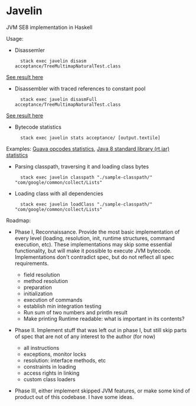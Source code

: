 Javelin
=======
JVM SE8 implementation in Haskell

Usage:
* Disassemler

        stack exec javelin disasm acceptance/TreeMultimapNaturalTest.class
 [See result here](https://gist.github.com/antonlogvinenko/9a6dcc4dbabe0acef90df3a7f9fd7d0b)

* Disassembler with traced references to constant pool

        stack exec javelin disasmFull acceptance/TreeMultimapNaturalTest.class
 [See result here](https://gist.github.com/antonlogvinenko/cdc157a251efe965b9af2244ba41fcf6)

* Bytecode statistics

        stack exec javelin stats acceptance/ [output.textile]
 Examples: [Guava opcodes statistics](https://gist.github.com/antonlogvinenko/a9d8f813b4ceb4eebf1ebec598882f2a), [Java 8 standard library (rt.jar) statistics](https://gist.github.com/antonlogvinenko/e5461abdd1431c231a6a8e7734c04a05)

* Parsing classpath, traversing it and loading class bytes

        stack exec javelin classpath "./sample-classpath/" "com/google/common/collect/Lists"

* Loading class with all dependencies

        stack exec javelin loadClass "./sample-classpath/" "com/google/common/collect/Lists"


Roadmap:
* Phase I, Reconnaissance. Provide the most basic implementation of every level (loading, resolution, init, runtime structures, command execution, etc). These implementations may skip some essential functionality, but will make it possible to execute JVM bytecode. Implementations don't contradict spec, but do not reflect all spec requirements.
  * field resolution
  * method resolution
  * preparation
  * initialization
  * execution of commands
  * establish min integration testing
  * Run sum of two numbers and println result
  * Make printing Runtime readable: what is important in its contents?
* Phase II. Implement stuff that was left out in phase I, but still skip parts of spec that are not of any interest to the author (for now)
  * all instructions
  * exceptions, monitor locks
  * resolution: interface methods, etc
  * constraints in loading
  * access rights in linking
  * custom class loaders


* Phase III, either implement skipped JVM features, or make some kind of product out of this codebase. I have some ideas.